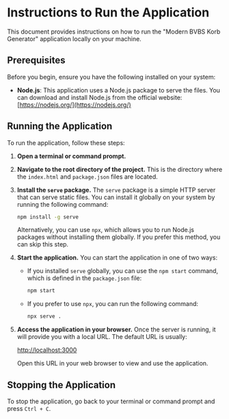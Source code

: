 # Instructions to Run the Application

This document provides instructions on how to run the "Modern BVBS Korb Generator" application locally on your machine.

## Prerequisites

Before you begin, ensure you have the following installed on your system:

- **Node.js**: This application uses a Node.js package to serve the files. You can download and install Node.js from the official website: [https://nodejs.org/](https://nodejs.org/)

## Running the Application

To run the application, follow these steps:

1. **Open a terminal or command prompt.**

2. **Navigate to the root directory of the project.** This is the directory where the `index.html` and `package.json` files are located.

3. **Install the `serve` package.** The `serve` package is a simple HTTP server that can serve static files. You can install it globally on your system by running the following command:

   ```bash
   npm install -g serve
   ```

   Alternatively, you can use `npx`, which allows you to run Node.js packages without installing them globally. If you prefer this method, you can skip this step.

4. **Start the application.** You can start the application in one of two ways:

   - If you installed `serve` globally, you can use the `npm start` command, which is defined in the `package.json` file:

     ```bash
     npm start
     ```

   - If you prefer to use `npx`, you can run the following command:

     ```bash
     npx serve .
     ```

5. **Access the application in your browser.** Once the server is running, it will provide you with a local URL. The default URL is usually:

   [http://localhost:3000](http://localhost:3000)

   Open this URL in your web browser to view and use the application.

## Stopping the Application

To stop the application, go back to your terminal or command prompt and press `Ctrl + C`.
